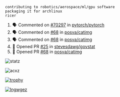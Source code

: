 ```
contributing to robotics/aerospace/ml/gpu software
packaging it for archlinux
ricer
```

<!--START_SECTION:activity-->
1. 🗣 Commented on [#70297](https://github.com/pytorch/pytorch/issues/70297) in [pytorch/pytorch](https://github.com/pytorch/pytorch)
2. 🗣 Commented on [#68](https://github.com/posva/catimg/issues/68) in [posva/catimg](https://github.com/posva/catimg)
3. 🗣 Commented on [#68](https://github.com/posva/catimg/issues/68) in [posva/catimg](https://github.com/posva/catimg)
4. 💪 Opened PR [#25](https://github.com/stevesdawg/govstat/pull/25) in [stevesdawg/govstat](https://github.com/stevesdawg/govstat)
5. 💪 Opened PR [#68](https://github.com/posva/catimg/pull/68) in [posva/catimg](https://github.com/posva/catimg)
<!--END_SECTION:activity-->


![statz](https://github-readme-stats.vercel.app/api?username=acxz&include_all_commits=true&show_icons=true)

<p><img align="center" src="https://github-readme-streak-stats.herokuapp.com/?user=acxz&" alt="acxz" /></p>

[![trophy](https://github-profile-trophy.vercel.app/?username=acxz)](https://github.com/ryo-ma/github-profile-trophy)

[![lngwgez](https://github-readme-stats.vercel.app/api/top-langs/?username=acxz&layout=compact)](https://github.com/acxz/github-readme-stats)
